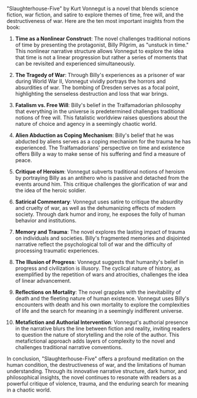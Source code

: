 "Slaughterhouse-Five" by Kurt Vonnegut is a novel that blends science fiction, war fiction, and satire to explore themes of time, free will, and the destructiveness of war. Here are the ten most important insights from the book:

1. **Time as a Nonlinear Construct**: The novel challenges traditional notions of time by presenting the protagonist, Billy Pilgrim, as "unstuck in time." This nonlinear narrative structure allows Vonnegut to explore the idea that time is not a linear progression but rather a series of moments that can be revisited and experienced simultaneously.

2. **The Tragedy of War**: Through Billy's experiences as a prisoner of war during World War II, Vonnegut vividly portrays the horrors and absurdities of war. The bombing of Dresden serves as a focal point, highlighting the senseless destruction and loss that war brings.

3. **Fatalism vs. Free Will**: Billy's belief in the Tralfamadorian philosophy that everything in the universe is predetermined challenges traditional notions of free will. This fatalistic worldview raises questions about the nature of choice and agency in a seemingly chaotic world.

4. **Alien Abduction as Coping Mechanism**: Billy's belief that he was abducted by aliens serves as a coping mechanism for the trauma he has experienced. The Tralfamadorians' perspective on time and existence offers Billy a way to make sense of his suffering and find a measure of peace.

5. **Critique of Heroism**: Vonnegut subverts traditional notions of heroism by portraying Billy as an antihero who is passive and detached from the events around him. This critique challenges the glorification of war and the idea of the heroic soldier.

6. **Satirical Commentary**: Vonnegut uses satire to critique the absurdity and cruelty of war, as well as the dehumanizing effects of modern society. Through dark humor and irony, he exposes the folly of human behavior and institutions.

7. **Memory and Trauma**: The novel explores the lasting impact of trauma on individuals and societies. Billy's fragmented memories and disjointed narrative reflect the psychological toll of war and the difficulty of processing traumatic experiences.

8. **The Illusion of Progress**: Vonnegut suggests that humanity's belief in progress and civilization is illusory. The cyclical nature of history, as exemplified by the repetition of wars and atrocities, challenges the idea of linear advancement.

9. **Reflections on Mortality**: The novel grapples with the inevitability of death and the fleeting nature of human existence. Vonnegut uses Billy's encounters with death and his own mortality to explore the complexities of life and the search for meaning in a seemingly indifferent universe.

10. **Metafiction and Authorial Intervention**: Vonnegut's authorial presence in the narrative blurs the line between fiction and reality, inviting readers to question the nature of storytelling and the role of the author. This metafictional approach adds layers of complexity to the novel and challenges traditional narrative conventions.

In conclusion, "Slaughterhouse-Five" offers a profound meditation on the human condition, the destructiveness of war, and the limitations of human understanding. Through its innovative narrative structure, dark humor, and philosophical insights, the novel continues to resonate with readers as a powerful critique of violence, trauma, and the enduring search for meaning in a chaotic world.